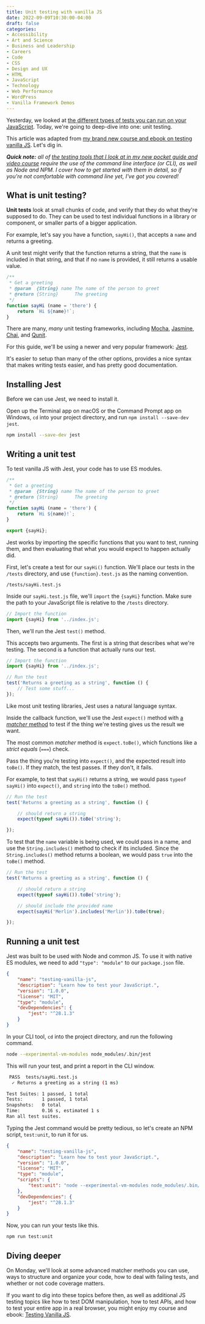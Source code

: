 ```yaml
---
title: Unit testing with vanilla JS
date: 2022-09-09T10:30:00-04:00
draft: false
categories:
- Accessibility
- Art and Science
- Business and Leadership
- Careers
- Code
- CSS
- Design and UX
- HTML
- JavaScript
- Technology
- Web Performance
- WordPress
- Vanilla Framework Demos
---
```


Yesterday, we looked at [the different types of tests you can run on your JavaScript](/a-quick-primer-on-testing-javascript/). Today, we're going to deep-dive into one: unit testing.

This article was adapted from [my brand new course and ebook on testing vanilla JS](https://vanillajsguides.com/testing/). Let's dig in.

_**Quick note:** all of [the testing tools that I look at in my new pocket guide and video course](https://vanillajsguides.com/testing/) require the use of the command line interface (or CLI), as well as Node and NPM. I cover how to get started with them in detail, so if you're not comfortable with command line yet, I've got you covered!_

## What is unit testing?

**Unit tests** look at small chunks of code, and verify that they do what they're supposed to do. They can be used to test individual functions in a library or component, or smaller parts of a bigger application.

For example, let's say you have a function, `sayHi()`, that accepts a `name` and returns a greeting.

A unit test might verify that the function returns a string, that the `name` is included in that string, and that if no `name` is provided, it still returns a usable value.

```js
/**
 * Get a greeting
 * @param  {String} name The name of the person to greet
 * @return {String}      The greeting
 */
function sayHi (name = 'there') {
	return `Hi ${name}!`;
}
```

There are many, _many_ unit testing frameworks, including [Mocha](https://mochajs.org/), [Jasmine](https://jasmine.github.io/), [Chai](https://www.chaijs.com/), and [Qunit](https://qunitjs.com/).

For this guide, we'll be using a newer and very popular framework: [Jest](https://jestjs.io/).

It's easier to setup than many of the other options, provides a nice syntax that makes writing tests easier, and has pretty good documentation.

## Installing Jest

Before we can use Jest, we need to install it.

Open up the Terminal app on macOS or the Command Prompt app on Windows, `cd` into your project directory, and run `npm install --save-dev jest`.

```bash
npm install --save-dev jest
```

## Writing a unit test

To test vanilla JS with Jest, your code has to use ES modules.

```js
/**
 * Get a greeting
 * @param  {String} name The name of the person to greet
 * @return {String}      The greeting
 */
function sayHi (name = 'there') {
	return `Hi ${name}!`;
}

export {sayHi};
```

Jest works by importing the specific functions that you want to test, running them, and then evaluating that what you would expect to happen actually did.

First, let's create a test for our `sayHi()` function. We'll place our tests in the `/tests` directory, and use `{function}.test.js` as the naming convention.

```
/tests/sayHi.test.js
```

Inside our `sayHi.test.js` file, we'll `import` the `{sayHi}` function. Make sure the path to your JavaScript file is relative to the `/tests` directory.

```js
// Import the function
import {sayHi} from '../index.js';
```

Then, we'll run the Jest `test()` method.

This accepts two arguments. The first is a string that describes what we're testing. The second is a function that actually runs our test.

```js
// Import the function
import {sayHi} from '../index.js';

// Run the test
test('Returns a greeting as a string', function () {
	// Test some stuff...
});
```

Like most unit testing libraries, Jest uses a natural language syntax.

Inside the callback function, we'll use the Jest `expect()` method with [a _matcher_ method](https://jestjs.io/docs/expect) to test if the thing we're testing gives us the result we want.

The most common _matcher_ method is `expect.toBe()`, which functions like a _strict equals_ (`===`) check.

Pass the thing you're testing into `expect()`, and the expected result into `toBe()`. If they match, the test passes. If they don't, it fails.

For example, to test that `sayHi()` returns a string, we would pass `typeof sayHi()` into `expect()`, and `string` into the `toBe()` method.

```js
// Run the test
test('Returns a greeting as a string', function () {

	// should return a string
	expect(typeof sayHi()).toBe('string');

});
```

To test that the `name` variable is being used, we could pass in a name, and use the `String.includes()` method to check if its included. Since the `String.includes()` method returns a boolean, we would pass `true` into the `toBe()` method.

```js
// Run the test
test('Returns a greeting as a string', function () {

	// should return a string
	expect(typeof sayHi()).toBe('string');

	// should include the provided name
	expect(sayHi('Merlin').includes('Merlin')).toBe(true);

});
```

## Running a unit test

Jest was built to be used with Node and common JS. To use it with native ES modules, we need to add `"type": "module"` to our `package.json` file.

```json
{
	"name": "testing-vanilla-js",
	"description": "Learn how to test your JavaScript.",
	"version": "1.0.0",
	"license": "MIT",
	"type": "module",
	"devDependencies": {
		"jest": "^28.1.3"
	}
}
```

In your CLI tool, `cd` into the project directory, and run the following command.

```bash
node --experimental-vm-modules node_modules/.bin/jest
```

This will run your test, and print a report in the CLI window.

```bash
 PASS  tests/sayHi.test.js
  ✓ Returns a greeting as a string (1 ms)

Test Suites: 1 passed, 1 total
Tests:       1 passed, 1 total
Snapshots:   0 total
Time:        0.16 s, estimated 1 s
Ran all test suites.
```

Typing the Jest command would be pretty tedious, so let's create an NPM script, `test:unit`, to run it for us.

```json
{
	"name": "testing-vanilla-js",
	"description": "Learn how to test your JavaScript.",
	"version": "1.0.0",
	"license": "MIT",
	"type": "module",
	"scripts": {
		"test:unit": "node --experimental-vm-modules node_modules/.bin/jest"
	},
	"devDependencies": {
		"jest": "^28.1.3"
	}
}
```

Now, you can run your tests like this.

```bash
npm run test:unit
```

## Diving deeper

On Monday, we'll look at some advanced matcher methods you can use, ways to structure and organize your code, how to deal with failing tests, and whether or not code coverage matters.

If you want to dig into these topics before then, as well as additional JS testing topics like how to test DOM manipulation, how to test APIs, and how to test your entire app in a real browser, you might enjoy my course and ebook: [Testing Vanilla JS](https://vanillajsguides.com/testing/).